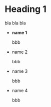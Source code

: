 # Heading 1

bla bla bla

- **name 1**

    bbb
- name 2

    bbb
- name 3

    bbb
- name 4

    bbb